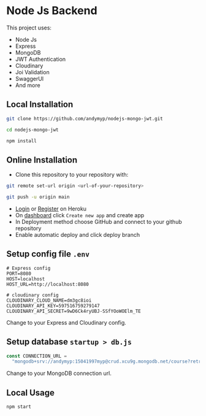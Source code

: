 # Node Js Backend

This project uses:

- Node Js
- Express
- MongoDB
- JWT Authentication
- Cloudinary
- Joi Validation
- SwaggerUI
- And more

## Local Installation

```bash
git clone https://github.com/andymyp/nodejs-mongo-jwt.git
```

```bash
cd nodejs-mongo-jwt
```

```bash
npm install
```

## Online Installation

- Clone this repository to your repository with:

```bash
git remote set-url origin <url-of-your-repository>
```

```bash
git push -u origin main
```

- [Login](https://id.heroku.com/login) or [Register](https://signup.heroku.com/) on Heroku
- On [dashboard](https://dashboard.heroku.com/apps) click `Create new app` and create app
- In Deployment method choose GitHub and connect to your github repository
- Enable automatic deploy and click deploy branch

## Setup config file `.env`

```text
# Express config
PORT=8080
HOST=localhost
HOST_URL=http://localhost:8080

# cloudinary config
CLOUDINARY_CLOUD_NAME=dm3gc8ioi
CLOUDINARY_API_KEY=597516759279147
CLOUDINARY_API_SECRET=9wD6Ck4ryUBJ-SSfYOoWOElm_TE
```

Change to your Express and Cloudinary config.

## Setup database `startup > db.js`

```javascript
const CONNECTION_URL =
  "mongodb+srv://andymyp:15041997myp@crud.xcu9g.mongodb.net/course?retryWrites=true&w=majority";
```

Change to your MongoDB connection url.

## Local Usage

```bash
npm start
```
